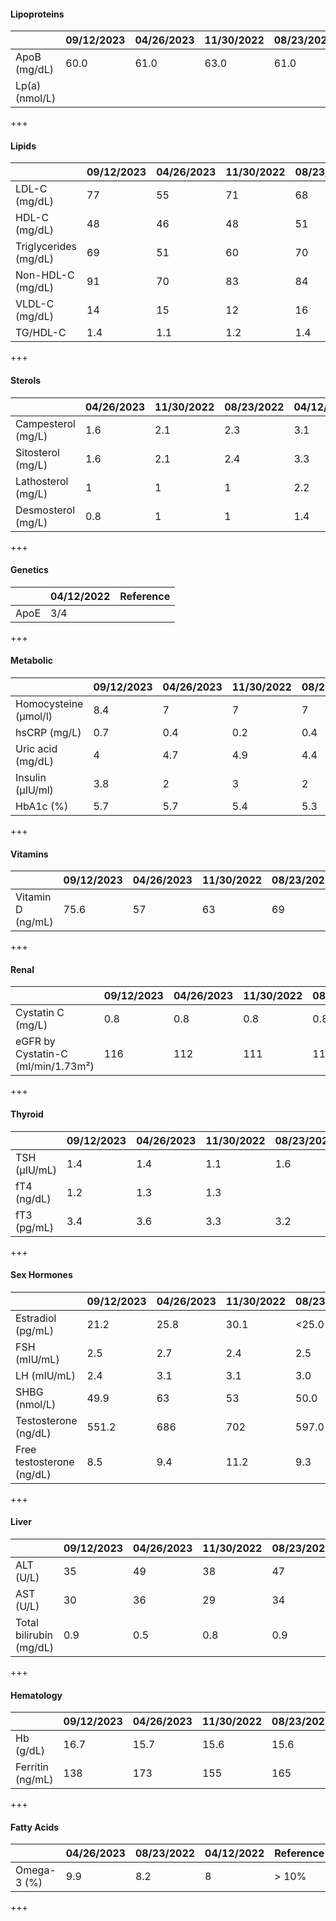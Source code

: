 #### Lipoproteins


|                                          | 09/12/2023   | 04/26/2023   | 11/30/2022   | 08/23/2022   | 04/12/2022   | Reference   |
|------------------------------------------|--------------|--------------|--------------|--------------|--------------|-------------|
| ApoB <span class='unit'>(mg/dL)</span>   | 60.0         | 61.0         | 63.0         | 61.0         | 98.0         |             |
| Lp(a) <span class='unit'>(nmol/L)</span> |              |              |              |              | <15          | < 75        |

+++

#### Lipids


|                                                 |   09/12/2023 |   04/26/2023 |   11/30/2022 |   08/23/2022 |   04/12/2022 | Reference   |
|-------------------------------------------------|--------------|--------------|--------------|--------------|--------------|-------------|
| LDL-C <span class='unit'>(mg/dL)</span>         |         77   |         55   |         71   |         68   |        114   |             |
| HDL-C <span class='unit'>(mg/dL)</span>         |         48   |         46   |         48   |         51   |         45   |             |
| Triglycerides <span class='unit'>(mg/dL)</span> |         69   |         51   |         60   |         70   |         87   | < 100       |
| Non-HDL-C <span class='unit'>(mg/dL)</span>     |         91   |         70   |         83   |         84   |        138   |             |
| VLDL-C <span class='unit'>(mg/dL)</span>        |         14   |         15   |         12   |         16   |         24   | < 15        |
| TG/HDL-C                                        |          1.4 |          1.1 |          1.2 |          1.4 |          1.9 | < 2.0       |

+++

#### Sterols


|                                              |   04/26/2023 |   11/30/2022 |   08/23/2022 |   04/12/2022 | Reference   |
|----------------------------------------------|--------------|--------------|--------------|--------------|-------------|
| Campesterol <span class='unit'>(mg/L)</span> |          1.6 |          2.1 |          2.3 |          3.1 | 2.20-4.40   |
| Sitosterol <span class='unit'>(mg/L)</span>  |          1.6 |          2.1 |          2.4 |          3.3 | 1.55-3.00   |
| Lathosterol <span class='unit'>(mg/L)</span> |          1   |          1   |          1   |          2.2 | 0.85-2.45   |
| Desmosterol <span class='unit'>(mg/L)</span> |          0.8 |          1   |          1   |          1.4 | 0.85-1.45   |

+++

#### Genetics


|      | 04/12/2022   | Reference   |
|------|--------------|-------------|
| ApoE | 3/4          |             |

+++

#### Metabolic


|                                                 |   09/12/2023 |   04/26/2023 |   11/30/2022 |   08/23/2022 |   04/12/2022 | Reference   |
|-------------------------------------------------|--------------|--------------|--------------|--------------|--------------|-------------|
| Homocysteine <span class='unit'>(µmol/l)</span> |          8.4 |          7   |          7   |          7   |          9   | < 8-9       |
| hsCRP <span class='unit'>(mg/L)</span>          |          0.7 |          0.4 |          0.2 |          0.4 |          0.5 | < 1         |
| Uric acid <span class='unit'>(mg/dL)</span>     |          4   |          4.7 |          4.9 |          4.4 |          5.4 | < 5         |
| Insulin <span class='unit'>(µIU/ml)</span>      |          3.8 |          2   |          3   |          2   |          2   | < 6         |
| HbA1c <span class='unit'>(%)</span>             |          5.7 |          5.7 |          5.4 |          5.3 |          5.5 | < 5.7       |

+++

#### Vitamins


|                                             |   09/12/2023 |   04/26/2023 |   11/30/2022 |   08/23/2022 |   04/12/2022 | Reference   |
|---------------------------------------------|--------------|--------------|--------------|--------------|--------------|-------------|
| Vitamin D <span class='unit'>(ng/mL)</span> |         75.6 |           57 |           63 |           69 |           60 |             |

+++

#### Renal


|                                                              |   09/12/2023 |   04/26/2023 |   11/30/2022 |   08/23/2022 |   04/12/2022 | Reference   |
|--------------------------------------------------------------|--------------|--------------|--------------|--------------|--------------|-------------|
| Cystatin C <span class='unit'>(mg/L)</span>                  |          0.8 |          0.8 |          0.8 |          0.8 |            1 |             |
| eGFR by Cystatin-C <span class='unit'>(ml/min/1.73m²)</span> |        116   |        112   |        111   |        115   |           90 | > 85        |

+++

#### Thyroid


|                                        |   09/12/2023 |   04/26/2023 |   11/30/2022 | 08/23/2022   | 04/12/2022   | Reference   |
|----------------------------------------|--------------|--------------|--------------|--------------|--------------|-------------|
| TSH <span class='unit'>(µIU/mL)</span> |          1.4 |          1.4 |          1.1 | 1.6          | 1.6          | 0.45-4.5    |
| fT4 <span class='unit'>(ng/dL)</span>  |          1.2 |          1.3 |          1.3 |              |              | 0.82-1.77   |
| fT3 <span class='unit'>(pg/mL)</span>  |          3.4 |          3.6 |          3.3 | 3.2          | 3.4          | 2.0-4.4     |

+++

#### Sex Hormones


|                                                     |   09/12/2023 |   04/26/2023 |   11/30/2022 | 08/23/2022   | 04/12/2022   | Reference   |
|-----------------------------------------------------|--------------|--------------|--------------|--------------|--------------|-------------|
| Estradiol <span class='unit'>(pg/mL)</span>         |         21.2 |         25.8 |         30.1 | <25.0        | <25.0        |             |
| FSH <span class='unit'>(mIU/mL)</span>              |          2.5 |          2.7 |          2.4 | 2.5          | 2.7          |             |
| LH <span class='unit'>(mIU/mL)</span>               |          2.4 |          3.1 |          3.1 | 3.0          | 2.7          |             |
| SHBG <span class='unit'>(nmol/L)</span>             |         49.9 |         63   |         53   | 50.0         | 55.0         |             |
| Testosterone <span class='unit'>(ng/dL)</span>      |        551.2 |        686   |        702   | 597.0        | 628.0        |             |
| Free testosterone <span class='unit'>(ng/dL)</span> |          8.5 |          9.4 |         11.2 | 9.3          | 9.1          |             |

+++

#### Liver


|                                                   |   09/12/2023 |   04/26/2023 |   11/30/2022 |   08/23/2022 |   04/12/2022 | Reference   |
|---------------------------------------------------|--------------|--------------|--------------|--------------|--------------|-------------|
| ALT <span class='unit'>(U/L)</span>               |         35   |         49   |         38   |         47   |         28   |             |
| AST <span class='unit'>(U/L)</span>               |         30   |         36   |         29   |         34   |         26   |             |
| Total bilirubin <span class='unit'>(mg/dL)</span> |          0.9 |          0.5 |          0.8 |          0.9 |          0.6 |             |

+++

#### Hematology


|                                            |   09/12/2023 |   04/26/2023 |   11/30/2022 |   08/23/2022 |   04/12/2022 | Reference   |
|--------------------------------------------|--------------|--------------|--------------|--------------|--------------|-------------|
| Hb <span class='unit'>(g/dL)</span>        |         16.7 |         15.7 |         15.6 |         15.6 |         16.4 | 13-17.7     |
| Ferritin <span class='unit'>(ng/mL)</span> |        138   |        173   |        155   |        165   |        236   | 30-400      |

+++

#### Fatty Acids


|                                       |   04/26/2023 |   08/23/2022 |   04/12/2022 | Reference   |
|---------------------------------------|--------------|--------------|--------------|-------------|
| Omega-3 <span class='unit'>(%)</span> |          9.9 |          8.2 |            8 | > 10%       |

+++

